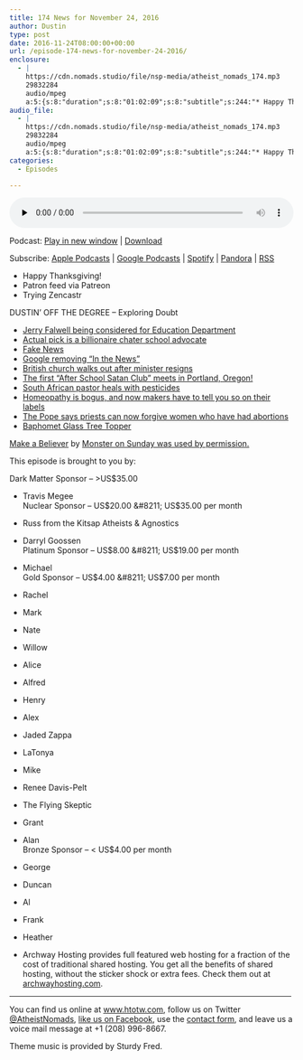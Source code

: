 ```yaml
---
title: 174 News for November 24, 2016
author: Dustin
type: post
date: 2016-11-24T08:00:00+00:00
url: /﻿episode-174-news-for-november-24-2016/
enclosure:
  - |
    https://cdn.nomads.studio/file/nsp-media/atheist_nomads_174.mp3
    29832284
    audio/mpeg
    a:5:{s:8:"duration";s:8:"01:02:09";s:8:"subtitle";s:244:"* Happy Thanksgiving! * Patron feed via Patreon * Trying Zencastr DUSTIN' OFF THE DEGREE - Exploring Doubt *  *  *  *  *  *  *  *  *  *   by  This episode is brought to you by: Dark Matter Sponsor - >US$35.00 * Travis Megee Nuclear Sponsor -...";s:8:"explicit";s:1:"1";s:13:"episode_title";s:26:"News for November 24, 2016";s:10:"episode_no";s:3:"174";}
audio_file:
  - |
    https://cdn.nomads.studio/file/nsp-media/atheist_nomads_174.mp3
    29832284
    audio/mpeg
    a:5:{s:8:"duration";s:8:"01:02:09";s:8:"subtitle";s:244:"* Happy Thanksgiving! * Patron feed via Patreon * Trying Zencastr DUSTIN' OFF THE DEGREE - Exploring Doubt *  *  *  *  *  *  *  *  *  *   by  This episode is brought to you by: Dark Matter Sponsor - >US$35.00 * Travis Megee Nuclear Sponsor -...";s:8:"explicit";s:1:"1";s:13:"episode_title";s:26:"News for November 24, 2016";s:10:"episode_no";s:3:"174";}
categories:
  - Episodes

---
```

<div itemscope itemtype="http://schema.org/AudioObject">
  <meta itemprop="name" content="174 News for November 24, 2016" />
  
  <meta itemprop="uploadDate" content="2016-11-24T01:00:00-07:00" />
  
  <meta itemprop="encodingFormat" content="audio/mpeg" />
  
  <meta itemprop="duration" content="PT1H02M09S" />
  
  <meta itemprop="description" content="* Happy Thanksgiving! * Patron feed via Patreon * Trying Zencastr DUSTIN' OFF THE DEGREE - Exploring Doubt *  *  *  *  *  *  *  *  *  *   by  This episode is brought to you by: Dark Matter Sponsor - >US$35.00 * Travis Megee Nuclear Sponsor -..." />
  
  <meta itemprop="contentUrl" content="https://dts.podtrac.com/redirect.mp3/cdn.nomads.studio/file/nsp-media/atheist_nomads_174.mp3" />
  
  <meta itemprop="contentSize" content="28.5" />
  </p> 
  
  <div class="powerpress_player" id="powerpress_player_8436">
    <audio class="wp-audio-shortcode" id="audio-5054-180" preload="none" style="width: 100%;" controls="controls"><source type="audio/mpeg" src="https://dts.podtrac.com/redirect.mp3/cdn.nomads.studio/file/nsp-media/atheist_nomads_174.mp3?_=180" /><a href="https://dts.podtrac.com/redirect.mp3/cdn.nomads.studio/file/nsp-media/atheist_nomads_174.mp3">https://dts.podtrac.com/redirect.mp3/cdn.nomads.studio/file/nsp-media/atheist_nomads_174.mp3</a></audio>
  </div>
</div>

<p class="powerpress_links powerpress_links_mp3">
  Podcast: <a href="https://dts.podtrac.com/redirect.mp3/cdn.nomads.studio/file/nsp-media/atheist_nomads_174.mp3" class="powerpress_link_pinw" target="_blank" title="Play in new window" onclick="return powerpress_pinw('https://htotw.com/?powerpress_pinw=5054-podcast');" rel="nofollow">Play in new window</a> | <a href="https://dts.podtrac.com/redirect.mp3/cdn.nomads.studio/file/nsp-media/atheist_nomads_174.mp3" class="powerpress_link_d" title="Download" rel="nofollow" download="atheist_nomads_174.mp3">Download</a>
</p>

<p class="powerpress_links powerpress_subscribe_links">
  Subscribe: <a href="https://podcasts.apple.com/us/podcast/humanists-take-on-the-world/id530050098?mt=2&ls=1" class="powerpress_link_subscribe powerpress_link_subscribe_itunes" target="_blank" title="Subscribe on Apple Podcasts" rel="nofollow">Apple Podcasts</a> | <a href="https://www.google.com/podcasts?feed=aHR0cDovL2F0aGVpc3Rub21hZHMubGlic3luLmNvbS9yc3M%3D" class="powerpress_link_subscribe powerpress_link_subscribe_googleplay" target="_blank" title="Subscribe on Google Podcasts" rel="nofollow">Google Podcasts</a> | <a href="https://open.spotify.com/show/3LzK2xZGike6Tc1GEMtMbr?si=LieN9SNuTpq96smuaUsH8A" class="powerpress_link_subscribe powerpress_link_subscribe_spotify" target="_blank" title="Subscribe on Spotify" rel="nofollow">Spotify</a> | <a href="https://www.pandora.com/podcast/atheist-nomads/PC:10122?corr=62071012&part=ug" class="powerpress_link_subscribe powerpress_link_subscribe_pandora" target="_blank" title="Subscribe on Pandora" rel="nofollow">Pandora</a> | <a href="https://htotw.com/feed/podcast/" class="powerpress_link_subscribe powerpress_link_subscribe_rss" target="_blank" title="Subscribe via RSS" rel="nofollow">RSS</a>
</p>

* Happy Thanksgiving!  
* Patron feed via Patreon  
* Trying Zencastr

DUSTIN&#8217; OFF THE DEGREE &#8211; Exploring Doubt

* <a href="http://www.independent.co.uk/news/people/donald-trump-meets-with-creationist-jerry-falwell-jr-about-possibly-becoming-next-secretary-of-a7430261.html" target="_blank" rel="noopener">Jerry Falwell being considered for Education Department</a>  
* <a href="http://www.nbcnews.com/politics/politics-news/trump-selects-charter-school-advocate-betsy-devos-education-secretary-n687696" target="_blank" rel="noopener">Actual pick is a billionaire chater school advocate</a>  
* <a href="http://www.latimes.com/nation/politics/trailguide/la-na-trailguide-updates-want-to-keep-fake-news-out-of-your-1479260297-htmlstory.html" target="_blank" rel="noopener">Fake News</a>  
* <a href="http://mashable.com/2016/11/21/google-replaces-in-the-news-section/#147x_Qsi0mqH" target="_blank" rel="noopener">Google removing “In the News”</a>  
* <a href="http://www.bbc.com/news/uk-england-hampshire-38044267" target="_blank" rel="noopener">British church walks out after minister resigns</a>  
* <a href="http://www.oregonlive.com/trending/2016/11/after_school_satan_club_announ.html" target="_blank" rel="noopener">The first “After School Satan Club” meets in Portland, Oregon!</a>  
* <a href="http://www.bbc.com/news/world-africa-38051923?SThisFB" target="_blank" rel="noopener">South African pastor heals with pesticides</a>  
* <a href="https://www.ftc.gov/system/files/documents/public_statements/996984/p114505_otc_homeopathic_drug_enforcement_policy_statement.pdf" target="_blank" rel="noopener">Homeopathy is bogus, and now makers have to tell you so on their labels</a>  
* <a href="http://www.cnn.com/2016/11/21/europe/pope-francis-absolve-abortion/" target="_blank" rel="noopener">The Pope says priests can now forgive women who have had abortions</a>  
* <a href="https://middleofbeyond.com/products/baphomet-topper" target="_blank" rel="noopener">Baphomet Glass Tree Topper</a>

<a href="https://www.youtube.com/watch?v=kT6sOT8HdMY&feature=youtu.be" target="_blank" rel="noopener">Make a Believer</a> by <a href="http://monsteronsunday.com/store/" target="_blank" rel="noopener">Monster on Sunday was used by permission.</a>

This episode is brought to you by:

Dark Matter Sponsor &#8211; >US$35.00  
* Travis Megee  
Nuclear Sponsor &#8211; US$20.00 &#8211; US$35.00 per month  
* Russ from the Kitsap Atheists & Agnostics  
* Darryl Goossen  
Platinum Sponsor &#8211; US$8.00 &#8211; US$19.00 per month  
* Michael  
Gold Sponsor &#8211; US$4.00 &#8211; US$7.00 per month  
* Rachel  
* Mark  
* Nate  
* Willow  
* Alice  
* Alfred  
* Henry  
* Alex  
* Jaded Zappa  
* LaTonya  
* Mike  
* Renee Davis-Pelt  
* The Flying Skeptic  
* Grant  
* Alan  
Bronze Sponsor &#8211; < US$4.00 per month  
* George  
* Duncan  
* Al  
* Frank  
* Heather

* Archway Hosting provides full featured web hosting for a fraction of the cost of traditional shared hosting. You get all the benefits of shared hosting, without the sticker shock or extra fees. Check them out at <a href="http://archwayhosting.com/" target="_blank" rel="noopener">archwayhosting.com</a>.

<hr width="500" />

You can find us online at <a href="https://www.htotw.com/" target="_blank" rel="noopener">www.htotw.com</a>, follow us on Twitter <a href="https://htotw.com/twitter" target="_blank" rel="noopener">@AtheistNomads</a>, <a href="https://htotw.com/facebook" target="_blank" rel="noopener">like us on Facebook</a>, use the [contact form](https://htotw.com/contact), and leave us a voice mail message at +1 (208) 996-8667.

Theme music is provided by Sturdy Fred.